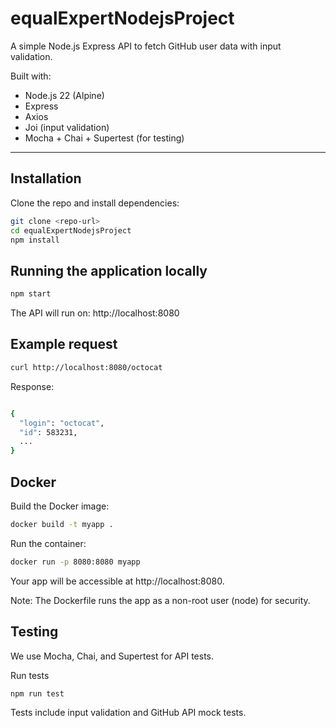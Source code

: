 # equalExpertNodejsProject

A simple Node.js Express API to fetch GitHub user data with input validation.  

Built with:
- Node.js 22 (Alpine)
- Express
- Axios
- Joi (input validation)
- Mocha + Chai + Supertest (for testing)

---

## Installation

Clone the repo and install dependencies:

```bash
git clone <repo-url>
cd equalExpertNodejsProject
npm install
```

## Running the application locally

```bash
npm start
```

The API will run on: http://localhost:8080

## Example request

```bash
curl http://localhost:8080/octocat
```

Response:
```bash

{
  "login": "octocat",
  "id": 583231,
  ...
}
```


## Docker

Build the Docker image:
```bash
docker build -t myapp .
```

Run the container:

```bash
docker run -p 8080:8080 myapp
```

Your app will be accessible at http://localhost:8080.

Note: The Dockerfile runs the app as a non-root user (node) for security.


## Testing

We use Mocha, Chai, and Supertest for API tests.

Run tests
```bash
npm run test
```

Tests include input validation and GitHub API mock tests.